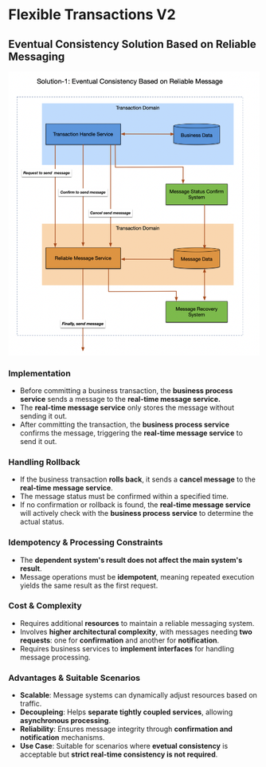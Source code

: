 # Flexible Transactions V2
## Eventual Consistency Solution Based on Reliable Messaging
![](./02-eventual-consistency-solution.png)

### Implementation 
- Before committing a business transaction, the **business process service** sends a message to the **real-time message service.**
- The **real-time message service** only stores the message without sending it out. 
- After committing the transaction, the **business process service** confirms the message, triggering the **real-time message service** to send it out. 

### Handling Rollback 
- If the business transaction **rolls back**, it sends a **cancel message** to the **real-time message service**.
- The message status must be confirmed within a specified time. 
- If no confirmation or rollback is found, the **real-time message service** will actively check with the **business process service** to determine the actual status. 

### Idempotency & Processing Constraints
- The **dependent system's result does not affect the main system's result**.
- Message operations must be **idempotent**, meaning repeated execution yields the same result as the first request. 

### Cost & Complexity 
- Requires additional **resources** to maintain a reliable messaging system. 
- Involves **higher architectural complexity**, with messages needing **two requests**: one for **confirmation** and another for **notification**. 
- Requires business services to **implement interfaces** for handling message processing. 


### Advantages & Suitable Scenarios 
- **Scalable**: Message systems can dynamically adjust resources based on traffic. 
- **Decoupleing**: Helps **separate tightly coupled services**, allowing **asynchronous processing**.
- **Reliability**: Ensures message integrity through **confirmation and notification** mechanisms. 
- **Use Case**: Suitable for scenarios where **evetual consistency** is acceptable but **strict real-time consistency is not required**.
